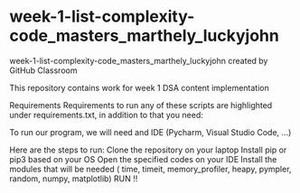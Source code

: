 # week-1-list-complexity-code_masters_marthely_luckyjohn
week-1-list-complexity-code_masters_marthely_luckyjohn created by GitHub Classroom


This repository contains work for week 1 DSA content implementation

Requirements
Requirements to run any of these scripts are highlighted under requirements.txt, in addition to that you need:

To run our program, we will need and IDE (Pycharm, Visual Studio Code, ...)

Here are the steps to run:
Clone the repository on your laptop
Install pip or pip3 based on your OS
Open the specified codes on your IDE
Install the modules that will be needed ( time, timeit, memory_profiler, heapy, pympler, random, numpy, matplotlib)
RUN !!

